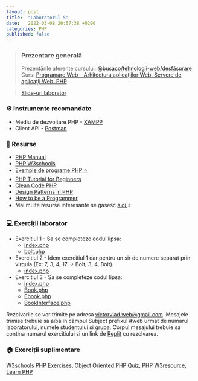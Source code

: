 ```yaml
---
layout: post
title:  "Laboratorul 5"
date:   2022-03-08 20:57:38 +0200
categories: PHP
published: false
---
```


> ### ️Prezentare generală
> Prezentările aferente cursului: <a href="https://profs.info.uaic.ro/~busaco/teach/courses/web/web-film.html" target="_blank">@busaco/tehnologii-web/desfășurare </a> \
> Curs: <a href="https://profs.info.uaic.ro/~busaco/teach/courses/web/presentations/web05DezvoltareaAplicatiilorWeb-PHP.pdf" target="_blank">Programare Web – Arhitectura aplicaţiilor Web. Servere de aplicaţii Web. PHP </a> 

<blockquote class="slides">
    <a href="https://docs.google.com/presentation/d/e/2PACX-1vTDNa4MoaNzcNzXEtvU1yO3GzHa8wDLvKE83jmUEPvdLl5t7_SYFnibRscNE6F3S_4Vb2ztc7jYIRmx/pub?start=false&loop=false&delayms=3000" class="slides-link">Slide-uri laborator</a>
</blockquote>

### ⚙️ Instrumente recomandate
- Mediu de dezvoltare PHP - <a href="https://www.apachefriends.org/ro/index.html" target="_blank">XAMPP</a>
- Client API - <a href="https://www.postman.com/" target="_blank">Postman</a>

### 📖 Resurse
- <a href="https://www.php.net/manual/en/index.php"> PHP Manual  </a>
- <a href="https://www.w3schools.com/php/"> PHP W3schools</a>
- <a href="https://profs.info.uaic.ro/~busaco/teach/courses/web/demos/php/php.zip" target="_blank">Exemple de programe PHP ⭐</a>
- <a href="https://www.guru99.com/php-tutorials.html" target="_blank">  PHP Tutorial for Beginners </a>
- <a href="https://github.com/jupeter/clean-code-php#readme"> Clean Code PHP </a>
- <a href="https://refactoring.guru/design-patterns/php" target="_blank">Design Patterns in PHP</a>
- <a href="https://braydie.gitbooks.io/how-to-be-a-programmer/content/en/">How to be a Programmer</a>
- Mai multe resurse interesante se gasesc   <a href="https://profs.info.uaic.ro/~busaco/teach/courses/web/web-film.html" target="_blank">aici </a> ⭐


### 💻 Exerciții laborator
- <span>Exercitiul 1 - Sa se completeze codul lipsa: </span>
    - <a href="https://raw.githubusercontent.com/victorvlad19/web/master/_posts/code/5/1/index.php" target="_blank">index.php</a>
    - <a href="https://raw.githubusercontent.com/victorvlad19/web/master/_posts/code/5/1/bolt.php" target="_blank">bolt.php</a>
- <span>Exercitiul 2 - Idem exercitiul 1 dar pentru un sir de numere separat prin virgula (Ex: 7, 3, 4, 17 -> Bolt, 3, 4, Bolt). </span>
    - <a href="https://raw.githubusercontent.com/victorvlad19/web/master/_posts/code/5/2/index.php" target="_blank">index.php</a>
- <span>Exercitiul 3 - Sa se completeze codul lipsa: </span>
  - <a href="https://raw.githubusercontent.com/victorvlad19/web/master/_posts/code/5/3/index.php" target="_blank">index.php</a>
  - <a href="https://raw.githubusercontent.com/victorvlad19/web/master/_posts/code/5/3/Book.php" target="_blank">Book.php</a>
  - <a href="https://raw.githubusercontent.com/victorvlad19/web/master/_posts/code/5/3/Ebook.php" target="_blank">Ebook.php</a>
  - <a href="https://raw.githubusercontent.com/victorvlad19/web/master/_posts/code/5/3/BookInterface.php" target="_blank">BookInterface.php</a>

Rezolvarile se vor trimite pe adresa <a href="mailto:victorvlad.web@gmail.com" target="_blank">victorvlad.web@gmail.com</a>. Mesajele trimise  trebuie să aibă în câmpul Subject prefixul #web urmat de numarul laboratorului, numele studentului si grupa.
Corpul mesajului trebuie sa contina numarul exercitiului si un link de <a href="https://replit.com" target="_blank">Replit</a> cu rezolvarea.


### 🏠 Exerciții suplimentare
<a href="https://www.w3schools.com/php/exercise.asp" target="_blank">W3schools PHP Exercises</a>,
<a href="https://phpenthusiast.com/object-oriented-php-tutorials/practice" target="_blank">Object Oriented PHP Quiz</a>,
<a href="https://www.w3resource.com/php-exercises/php-class-exercises.php" target="_blank">PHP W3resource</a>,
<a href="https://www.learn-php.org" target="_blank">Learn PHP </a> 